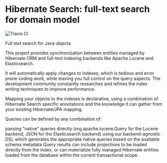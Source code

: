 # Hibernate Search: full-text search for domain model

![Travis CI](https://travis-ci.com/uuhnaut69/hibernate-search-example.svg?branch=master)

Full text search for Java objects

This project provides synchronization between entities managed by Hibernate ORM and full-text indexing backends like Apache Lucene and Elasticsearch.

It will automatically apply changes to indexes, which is tedious and error prone coding work, while leaving you full control on the query aspects. The development community constantly researches and refines the index writing techniques to improve performance.

Mapping your objects to the indexes is declarative, using a combination of Hibernate Search specific annotations and the knowledge it can gather from your existing Hibernate/JPA mapping.

Queries can be defined by any combination of:

passing "native" queries directly (org.apache.lucene.Query for the Lucene backend, JSON for the Elasticsearch backend)
using our backend-agnostic DSL which generates the appropriate native queries based on the available schema metadata
Query results can include projections to be loaded directly from the index, or can materialize fully managed Hibernate entities loaded from the database within the current transactional scope.

